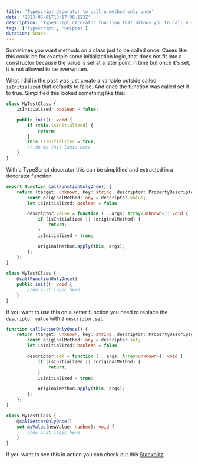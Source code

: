 ```yaml
---
title: 'Typescript decorator to call a method only once'
date: '2023-05-01T13:17:08.123Z'
description: 'TypeScript decorator function that allows you to call a setter only once'
tags: ['TypeScript', 'Snippet']
duration: Snack
---
```


Sometimes you want methods on a class just to be called once. Cases like this could be for example some initialization logic,
that does not fit into a constructor because the value is set at a later point in time but once it's set, it is not allowed
to be overwritten.

What I did in the past was just create a variable outside called `isInitialized` that defaults to false. And once the function
was called set it to true. Simplified this looked something like this:

```typescript
class MyTestClass {
    isInitialized: boolean = false;

    public init(): void {
        if (this.isInitialized) {
            return;
        }
        this.isInitialized = true;
        // do my init logic here
    }
}
```

With a TypeScript decorator this can be simplified and extracted in a decorator function.

```typescript
export function callFunctionOnlyOnce() {
    return (target: unknown, key: string, descriptor: PropertyDescriptor) => {
        const originalMethod: any = descriptor.value;
        let isInitialized: boolean = false;

        descriptor.value = function (...args: Array<unknown>): void {
            if (isInitialized || !originalMethod) {
                return;
            }
            isInitialized = true;

            originalMethod.apply(this, args);
        };
    };
}

class MyTestClass {
    @callFunctionOnlyOnce()
    public init(): void {
        //do init logic here
    }
}
```

If you want to use this on a setter function you need to replace the `descriptor.value` with a `descriptor.set`

```typescript
function callSetterOnlyOnce() {
    return (target: unknown, key: string, descriptor: PropertyDescriptor) => {
        const originalMethod: any = descriptor.set;
        let isInitialized: boolean = false;

        descriptor.set = function (...args: Array<unknown>): void {
            if (isInitialized || !originalMethod) {
                return;
            }
            isInitialized = true;

            originalMethod.apply(this, args);
        };
    };
}

class MyTestClass {
    @callSetterOnlyOnce()
    set myValue(newValue: number): void {
        //do init logic here
    }
}
```

If you want to see this in action you can check out this [Stackblitz](https://stackblitz.com/edit/angular-btdgyf?file=src/main.ts)
